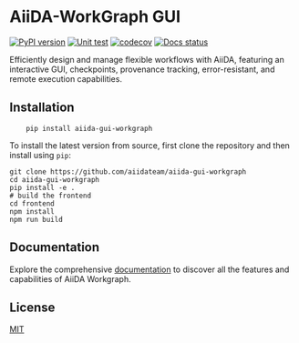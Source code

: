 # AiiDA-WorkGraph GUI
[![PyPI version](https://badge.fury.io/py/aiida-gui-workgraph.svg)](https://badge.fury.io/py/aiida-gui-workgraph)
[![Unit test](https://github.com/aiidateam/aiida-gui-workgraph/actions/workflows/ci.yaml/badge.svg)](https://github.com/aiidateam/aiida-gui-workgraph/actions/workflows/ci.yaml)
[![codecov](https://codecov.io/gh/aiidateam/aiida-gui-workgraph/branch/main/graph/badge.svg)](https://codecov.io/gh/aiidateam/aiida-gui-workgraph)
[![Docs status](https://readthedocs.org/projects/aiida-gui-workgraph/badge)](http://aiida-gui-workgraph.readthedocs.io/)

Efficiently design and manage flexible workflows with AiiDA, featuring an interactive GUI, checkpoints, provenance tracking, error-resistant, and remote execution capabilities.



## Installation

```console
    pip install aiida-gui-workgraph
```

To install the latest version from source, first clone the repository and then install using `pip`:

```console
git clone https://github.com/aiidateam/aiida-gui-workgraph
cd aiida-gui-workgraph
pip install -e .
# build the frontend
cd frontend
npm install
npm run build
```


## Documentation
Explore the comprehensive [documentation](https://aiida-workgraph.readthedocs.io/en/latest/) to discover all the features and capabilities of AiiDA Workgraph.


## License
[MIT](http://opensource.org/licenses/MIT)
